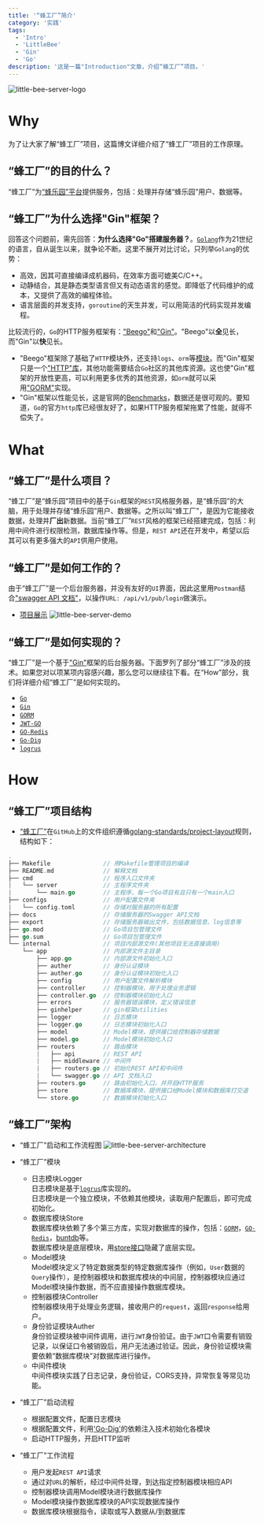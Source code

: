 ```yaml
---
title: '“蜂工厂”简介'
category: '实践'
tags:
  - 'Intro'
  - 'LittleBee'
  - 'Gin'
  - 'Go'
description: '这是一篇"Introduction"文章，介绍“蜂工厂”项目。'
---
```


![little-bee-server-logo](/posts/4/little-bee-server-logo.png)

# Why

为了让大家了解“蜂工厂”项目，这篇博文详细介绍了“蜂工厂”项目的工作原理。

## “蜂工厂”的目的什么？

“蜂工厂”为[“蜂乐园”平台](/pages/2/about/)提供服务，包括：处理并存储“蜂乐园”用户、数据等。

## “蜂工厂”为什么选择"Gin"框架？

回答这个问题前，需先回答：**为什么选择"Go"搭建服务器？**。[`Golang`](https://golang.org/)作为21世纪的语言，自从诞生以来，就争论不断。这里不展开对比讨论，只列举`Golang`的优势：
- 高效，因其可直接编译成机器码，在效率方面可媲美C/C++。
- 动静结合，其是静态类型语言但又有动态语言的感觉。即降低了代码维护的成本，又提供了高效的编程体验。
- 语言层面的并发支持，`goroutine`的天生并发，可以用简洁的代码实现并发编程。

比较流行的，`Go`的HTTP服务框架有：["Beego"](https://beego.me/)和["Gin"](https://gin-gonic.com/docs/)。"Beego"以**全**见长，而"Gin"以**快**见长。

- "Beego"框架除了基础了`HTTP`模块外，还支持`logs`、`orm`等[模块](https://beego.me/docs/intro/#beego-%E7%9A%84%E6%9E%B6%E6%9E%84)。而"Gin"框架只是一个["HTTP"库](https://gin-gonic.com/docs/introduction/)，其他功能需要结合`Go`社区的其他库资源。这也使"Gin"框架的开放性更高，可以利用更多优秀的其他资源，如`orm`就可以采用["GORM"](https://gorm.io/docs/)实现。
- "Gin"框架以性能见长，这是官网的[Benchmarks](https://gin-gonic.com/docs/benchmarks/)，数据还是很可观的。要知道，`Go`的官方`http`库已经很友好了，如果HTTP服务框架拖累了性能，就得不偿失了。

# What

## “蜂工厂”是什么项目？

“蜂工厂”是“蜂乐园”项目中的基于`Gin`框架的`REST`风格服务器，是“蜂乐园”的大脑，用于处理并存储“蜂乐园”用户、数据等。之所以叫“蜂工厂”，是因为它能接收数据，处理并**厂出**新数据。当前“蜂工厂”`REST`风格的框架已经搭建完成，包括：利用中间件进行权限检测，数据库操作等。但是，`REST API`还在开发中，希望以后其可以有更多强大的`API`供用户使用。

## “蜂工厂”是如何工作的？

由于“蜂工厂”是一个后台服务器，并没有友好的`UI`界面，因此这里用`Postman`结合["swagger API 文档"](https://yuxiang660.github.io/little-bee-server/)，以操作`URL: /api/v1/pub/login`做演示。

- [项目展示](https://github.com/yuxiang660/little-bee-server)
![little-bee-server-demo](little-bee-server-demo.gif)

## “蜂工厂”是如何实现的？

“蜂工厂”是一个基于["Gin"](https://gin-gonic.com/)框架的后台服务器。下面罗列了部分“蜂工厂”涉及的技术。如果您对以项某项内容感兴趣，那么您可以继续往下看。在“How”部分，我们将详细介绍“蜂工厂”是如何实现的。
- [`Go`](https://golang.org/)
- [`Gin`](https://gin-gonic.com/)
- [`GORM`](https://gorm.io/)
- [`JWT-GO`](https://github.com/dgrijalva/jwt-go)
- [`GO-Redis`](https://github.com/go-redis/redis)
- [`Go-Dig`](https://github.com/uber-go/dig)
- [`logrus`](https://github.com/sirupsen/logrus)

# How

## “蜂工厂”项目结构

- [“蜂工厂”](https://github.com/yuxiang660/little-bee-server)在`GitHub`上的文件组织遵循[golang-standards/project-layout](https://github.com/golang-standards/project-layout)规则，结构如下：

```go
.
├── Makefile               // 用Makefile管理项目的编译
├── README.md              // 解释文档
├── cmd                    // 程序入口文件夹
|   └── server             // 主程序文件夹
|       └── main.go        // 主程序，每一个Go项目有且只有一个main入口
├── configs                // 用户配置文件夹
|   └── config.toml        // 存储对服务器的所有配置
├── docs                   // 存储服务器的Swagger API文档
├── export                 // 存储服务器输出文件，包括数据信息、log信息等
├── go.mod                 // Go项目包管理文件
├── go.sum                 // Go项目包管理文件
└── internal               // 项目内部源文件(其他项目无法直接调用)
    └── app                // 内部源文件主目录
        ├── app.go         // 内部源文件初始化入口
        ├── auther         // 身份认证模块
        ├── auther.go      // 身份认证模块初始化入口
        ├── config         // 用户配置文件解析模块
        ├── controller     // 控制器模块，用于处理业务逻辑
        ├── controller.go  // 控制器模块初始化入口
        ├── errors         // 服务器错误模块，定义错误信息
        ├── ginhelper      // gin框架utilities
        ├── logger         // 日志模块
        ├── logger.go      // 日志模块初始化入口
        ├── model          // Model模块，提供接口给控制器存储数据
        ├── model.go       // Model模块初始化入口
        ├── routers        // 路由模块
        |   ├── api        // REST API
        |   ├── middleware // 中间件
        |   ├── routers.go // 初始化REST API和中间件
        |   └── swagger.go // API 文档入口
        ├── routers.go     // 路由初始化入口，并开启HTTP服务
        ├── store          // 数据库模块，提供接口给Model模块和数据库打交道
        └── store.go       // 数据模块初始化入口
```

## “蜂工厂”架构

- “蜂工厂”启动和工作流程图
![little-bee-server-architecture](/posts/4/little-bee-server-architecture.png)

- “蜂工厂”模块
    - 日志模块Logger<br>
    日志模块是基于[`logrus`](https://github.com/sirupsen/logrus)库实现的。<br>
    日志模块是一个独立模块，不依赖其他模块，读取用户配置后，即可完成初始化。
    - 数据库模块Store<br>
    数据库模块依赖了多个第三方库，实现对数据库的操作，包括：[`GORM`](https://gorm.io/)，[`GO-Redis`](https://github.com/go-redis/redis)，[buntdb](https://github.com/tidwall/buntdb)等。<br>
    数据库模块是底层模块，用[store接口](https://github.com/yuxiang660/little-bee-server/blob/master/internal/app/store/store.go)隐藏了底层实现。
    - Model模块<br>
    Model模块定义了特定数据类型的特定数据库操作（例如，`User`数据的`Query`操作），是控制器模块和数据库模块的中间层，控制器模块应通过Model模块操作数据，而不应直接操作数据库模块。
    - 控制器模块Controller<br>
    控制器模块用于处理业务逻辑，接收用户的`request`，返回`response`给用户。
    - 身份验证模块Auther<br>
    身份验证模块被中间件调用，进行`JWT`身份验证。由于`JWT`口令需要有销毁记录，以保证口令被销毁后，用户无法通过验证。因此，身份验证模块需要依赖“数据库模块”对数据库进行操作。
    - 中间件模块<br>
    中间件模块实践了日志记录，身份验证，CORS支持，异常恢复等常见功能。

- “蜂工厂”启动流程
    - 根据配置文件，配置日志模块
    - 根据配置文件，利用['Go-Dig'](https://github.com/uber-go/dig)的依赖注入技术初始化各模块
    - 启动HTTP服务，开启HTTP监听

- “蜂工厂”工作流程
    - 用户发起`REST API`请求
    - 通过对`URL`的解析，经过中间件处理，到达指定控制器模块相应API
    - 控制器模块调用Model模块进行数据库操作
    - Model模块操作数据库模块的API实现数据库操作
    - 数据库模块根据指令，读取或写入数据从/到数据库

